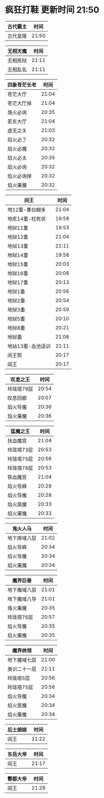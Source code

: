 # 疯狂打鞋 更新时间 21:50

| 古代霸主   | 时间    |
|--------|-------|
| 古代皇陵 | 21:50 |

| 无相天魔   | 时间    |
|--------|-------|
| 无相炼狱 | 21:11 |
| 无相乱名 | 21:11 |

| 四象苍茫长老   | 时间    |
|--------|-------|
| 苍茫大厅 | 21:04 |
| 苍茫大厅掉 | 21:04 |
| 烙火必询 | 20:35 |
| 若东大厅 | 21:04 |
| 虚无之关 | 21:03 |
| 焰火必了 | 20:32 |
| 焰火必魔 | 20:32 |
| 焰火必太 | 20:35 |
| 焰火必询 | 20:32 |
| 焰火必询掉 | 20:32 |
| 焰火屠魔 | 20:32 |

| 间王   | 时间    |
|--------|-------|
| 地12重-春白糊多 | 21:04 |
| 地疙14重-枉死状 | 19:58 |
| 地狱11重 | 19:53 |
| 地狱12重 | 21:04 |
| 地狱13重 | 21:11 |
| 地狱14重 | 19:58 |
| 地狱15重 | 20:03 |
| 地狱16重 | 20:08 |
| 地狱17重 | 20:13 |
| 地狱1重 | 20:56 |
| 地狱2重 | 20:54 |
| 地狱3重 | 20:59 |
| 地狱5重 | 20:10 |
| 地狱8重 | 20:21 |
| 地狱重 | 21:08 |
| 地站13重-血池适训 | 21:11 |
| 间王熙 | 20:17 |
| 阎王 | 20:17 |

| 叹息之王   | 时间    |
|--------|-------|
| 玲珑塔79层 | 20:54 |
| 叹息回廊 | 20:07 |
| 焰火导魔 | 20:36 |
| 焰火屠魔 | 20:36 |

| 猛魔之王   | 时间    |
|--------|-------|
| 扶血魔宫 | 21:04 |
| 玲珑塔73层 | 20:53 |
| 玲珑塔75层 | 20:56 |
| 玲珑塔78层 | 20:53 |
| 铁血魔宫 | 21:04 |
| 焰火导麻 | 20:28 |
| 焰火导魔 | 20:28 |
| 焰火居魔 | 20:33 |
| 焰火屠魔 | 20:33 |

| 鬼火人马   | 时间    |
|--------|-------|
| 地下席域八层 | 21:02 |
| 焰火导麻 | 20:34 |
| 焰火导魔 | 20:34 |
| 焰火屠魔 | 20:34 |

| 魔界巨兽   | 时间    |
|--------|-------|
| 地下魔域八层 | 21:01 |
| 地下魔域八导 | 21:01 |
| 烙火屠魔 | 20:35 |
| 玲珑塔76层 | 20:57 |
| 焰火导魔 | 20:35 |
| 焰火屠魔 | 20:35 |

| 魔界统领   | 时间    |
|--------|-------|
| 地下魔域七层 | 21:00 |
| 类识二十一层 | 21:11 |
| 玲珑塔5层 | 20:56 |
| 玲珑塔75层 | 20:56 |
| 焰火导魔 | 20:34 |
| 焰火居魔 | 20:34 |
| 焰火屠魔 | 20:34 |

| 后土娘娘   | 时间    |
|--------|-------|
| 阎王 | 21:22 |

| 东岳大帝   | 时间    |
|--------|-------|
| 阎王 | 21:17 |

| 酆都大帝   | 时间    |
|--------|-------|
| 阎王 | 21:29 |